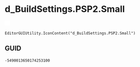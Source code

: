# d_BuildSettings.PSP2.Small
![](/img/d_BuildSettings.PSP2.Small.png)

``` CSharp
EditorGUIUtility.IconContent("d_BuildSettings.PSP2.Small")
```
## GUID
```
-5490013650174253100
```
